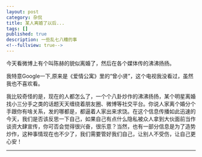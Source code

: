 ```yaml
---
layout: post
category: 杂侃
title: 某人离婚了以后...
tags: []
published: true
description: 一些乱七八糟的事
<!--fullview: true-->
---	
```



今天看微博上有个叫陈赫的貌似离婚了，然后在各个媒体传的沸沸扬扬。

我特意Google一下,原来是《爱情公寓》里的“曾小贤”，这个电视我没看过，虽然我也不喜欢看。

我比较奇怪的是，现在的人都怎么了，一个个八卦炒作的沸沸扬扬，某个明星离婚找小三分手之类的话题天天缠绕着朋友圈、微博等社交平台。你说人家离个婚分个手跟你有啥关系，发的哪都是，都逼着人家出来求饶。在这个信息传播如此迅速的今天，我们是否该反思一下自己，如果自己有点什么隐私被众人拿到大伙面前当作谈资大肆宣传，你可否会觉得很兴奋，很乐意？当然，也有一部分信息是为了造势炒作，这种事情现在也不少了，我们需要管好我们自己，让别人不受伤，让自己更心安！

---